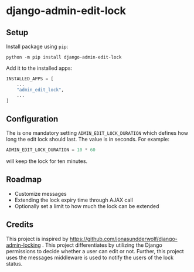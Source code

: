 # django-admin-edit-lock

## Setup
Install package using `pip`:

```shell
python -m pip install django-admin-edit-lock
```

Add it to the installed apps:
```python
INSTALLED_APPS = [
    ...
    "admin_edit_lock",
    ...
]
```

## Configuration
The is one mandatory setting `ADMIN_EDIT_LOCK_DURATION` which defines how long the edit lock should last. The value is in seconds. For example:

```python
ADMIN_EDIT_LOCK_DURATION = 10 * 60
```

will keep the lock for ten minutes.

## Roadmap
- Customize messages
- Extending the lock expiry time through AJAX call
- Optionally set a limit to how much the lock can be extended

## Credits
This project is inspired by https://github.com/jonasundderwolf/django-admin-locking . This project differentiates by utilizing the Django permissions to decide whether a user can edit or not. Further, this project uses the messages middleware is used to notify the users of the lock status.